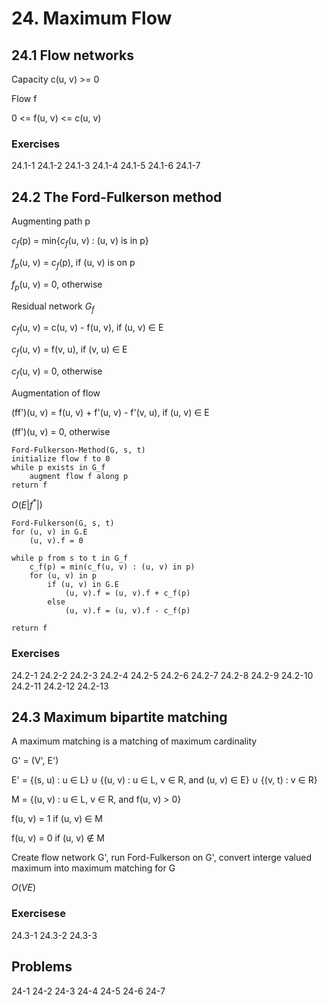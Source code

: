 # 24. Maximum Flow

## 24.1 Flow networks

Capacity c(u, v) >= 0

Flow f

0 <= f(u, v) <= c(u, v)

### Exercises

24.1-1
24.1-2
24.1-3
24.1-4
24.1-5
24.1-6
24.1-7

## 24.2 The Ford-Fulkerson method

Augmenting path p

$c_{f}$(p) = min{$c_{f}$(u, v) : (u, v) is in p}

$f_{p}$(u, v) = $c_{f}$(p), if (u, v) is on p

$f_{p}$(u, v) = 0, otherwise

Residual network $G_f$

$c_{f}$(u, v) = c(u, v) - f(u, v), if (u, v) $\in$ E

$c_{f}$(u, v) = f(v, u), if (v, u) $\in$ E

$c_{f}$(u, v) = 0, otherwise

Augmentation of flow

(ff')(u, v) = f(u, v) + f'(u, v) - f'(v, u), if (u, v) $\in$ E

(ff')(u, v) = 0, otherwise

```
Ford-Fulkerson-Method(G, s, t)
initialize flow f to 0
while p exists in G_f
    augment flow f along p
return f
```

$O(E|f^{*}|)$
```
Ford-Fulkerson(G, s, t)
for (u, v) in G.E
    (u, v).f = 0

while p from s to t in G_f
    c_f(p) = min(c_f(u, v) : (u, v) in p)
    for (u, v) in p
        if (u, v) in G.E
            (u, v).f = (u, v).f + c_f(p)
        else
            (u, v).f = (u, v).f - c_f(p)

return f
```

### Exercises
24.2-1
24.2-2
24.2-3
24.2-4
24.2-5
24.2-6
24.2-7
24.2-8
24.2-9
24.2-10
24.2-11
24.2-12
24.2-13

## 24.3 Maximum bipartite matching

A maximum matching is a matching of maximum cardinality

G' = (V', E')

E' = {(s, u) : u $\in$ L} $\cup$ {(u, v) : u $\in$ L, v $\in$ R, and (u, v) $\in$ E} $\cup$ {(v, t) : v $\in$ R}

M = {(u, v) : u $\in$ L, v $\in$ R, and f(u, v) > 0}

f(u, v) = 1 if (u, v) $\in$ M

f(u, v) = 0 if (u, v) $\notin$ M

Create flow network G', run Ford-Fulkerson on G', convert interge valued maximum into maximum matching for G

$O(VE)$

### Exercisese
24.3-1
24.3-2
24.3-3

## Problems
24-1
24-2
24-3
24-4
24-5
24-6
24-7

